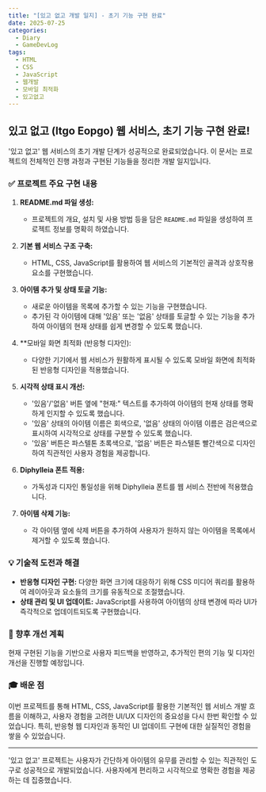 ```yaml
---
title: "[있고 없고 개발 일지] - 초기 기능 구현 완료"
date: 2025-07-25
categories:
  - Diary
  - GameDevLog
tags:
  - HTML
  - CSS
  - JavaScript
  - 웹개발
  - 모바일 최적화
  - 있고없고
---
```


## 있고 없고 (Itgo Eopgo) 웹 서비스, 초기 기능 구현 완료!

'있고 없고' 웹 서비스의 초기 개발 단계가 성공적으로 완료되었습니다. 이 문서는 프로젝트의 전체적인 진행 과정과 구현된 기능들을 정리한 개발 일지입니다.

### ✅ 프로젝트 주요 구현 내용

1.  **README.md 파일 생성:**
    *   프로젝트의 개요, 설치 및 사용 방법 등을 담은 `README.md` 파일을 생성하여 프로젝트 정보를 명확히 하였습니다.

2.  **기본 웹 서비스 구조 구축:**
    *   HTML, CSS, JavaScript를 활용하여 웹 서비스의 기본적인 골격과 상호작용 요소를 구현했습니다.

3.  **아이템 추가 및 상태 토글 기능:**
    *   새로운 아이템을 목록에 추가할 수 있는 기능을 구현했습니다.
    *   추가된 각 아이템에 대해 '있음' 또는 '없음' 상태를 토글할 수 있는 기능을 추가하여 아이템의 현재 상태를 쉽게 변경할 수 있도록 했습니다.

4.  **모바일 화면 최적화 (반응형 디자인):
    *   다양한 기기에서 웹 서비스가 원활하게 표시될 수 있도록 모바일 화면에 최적화된 반응형 디자인을 적용했습니다.

5.  **시각적 상태 표시 개선:**
    *   '있음'/'없음' 버튼 옆에 "현재:" 텍스트를 추가하여 아이템의 현재 상태를 명확하게 인지할 수 있도록 했습니다.
    *   '있음' 상태의 아이템 이름은 회색으로, '없음' 상태의 아이템 이름은 검은색으로 표시하여 시각적으로 상태를 구분할 수 있도록 했습니다.
    *   '있음' 버튼은 파스텔톤 초록색으로, '없음' 버튼은 파스텔톤 빨간색으로 디자인하여 직관적인 사용자 경험을 제공합니다.

6.  **Diphylleia 폰트 적용:**
    *   가독성과 디자인 통일성을 위해 Diphylleia 폰트를 웹 서비스 전반에 적용했습니다.

7.  **아이템 삭제 기능:**
    *   각 아이템 옆에 삭제 버튼을 추가하여 사용자가 원하지 않는 아이템을 목록에서 제거할 수 있도록 했습니다.

### 💡 기술적 도전과 해결

*   **반응형 디자인 구현:** 다양한 화면 크기에 대응하기 위해 CSS 미디어 쿼리를 활용하여 레이아웃과 요소들의 크기를 유동적으로 조절했습니다.
*   **상태 관리 및 UI 업데이트:** JavaScript를 사용하여 아이템의 상태 변경에 따라 UI가 즉각적으로 업데이트되도록 구현했습니다.

### 🚀 향후 개선 계획

현재 구현된 기능을 기반으로 사용자 피드백을 반영하고, 추가적인 편의 기능 및 디자인 개선을 진행할 예정입니다.

### 🎓 배운 점

이번 프로젝트를 통해 HTML, CSS, JavaScript를 활용한 기본적인 웹 서비스 개발 흐름을 이해하고, 사용자 경험을 고려한 UI/UX 디자인의 중요성을 다시 한번 확인할 수 있었습니다. 특히, 반응형 웹 디자인과 동적인 UI 업데이트 구현에 대한 실질적인 경험을 쌓을 수 있었습니다.

---

'있고 없고' 프로젝트는 사용자가 간단하게 아이템의 유무를 관리할 수 있는 직관적인 도구로 성공적으로 개발되었습니다. 사용자에게 편리하고 시각적으로 명확한 경험을 제공하는 데 집중했습니다.
